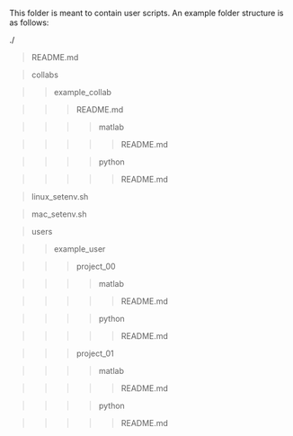 This folder is meant to contain user scripts. An example folder structure is as follows:

./
> README.md

> collabs

>> example_collab

>>> README.md

>>>> matlab

>>>>> README.md

>>>> python

>>>>> README.md

> linux_setenv.sh

> mac_setenv.sh

> users

>> example_user

>>> project_00

>>>> matlab

>>>>> README.md

>>>> python

>>>>> README.md

>>> project_01

>>>> matlab

>>>>> README.md

>>>> python

>>>>> README.md

